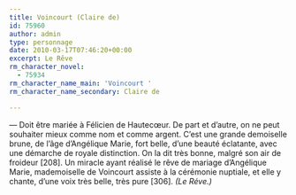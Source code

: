 ```yaml
---
title: Voincourt (Claire de)
id: 75960
author: admin
type: personnage
date: 2010-03-17T07:46:20+00:00
excerpt: Le Rêve
rm_character_novel:
  - 75934
rm_character_name_main: 'Voincourt '
rm_character_name_secondary: Claire de

---
```

— Doit être mariée à Félicien de Hautecœur. De part et d&rsquo;autre, on ne peut souhaiter mieux comme nom et comme argent. C&rsquo;est une grande demoiselle brune, de l&rsquo;âge d&rsquo;Angélique Marie, fort belle, d&rsquo;une beauté éclatante, avec une démarche de royale distinction. On la dit très bonne, malgré son air de froideur [208]. Un miracle ayant réalisé le rêve de mariage d&rsquo;Angélique Marie, mademoiselle de Voincourt assiste à la cérémonie nuptiale, et elle y chante, d&rsquo;une voix très belle, très pure [306]. _(Le Réve.)_